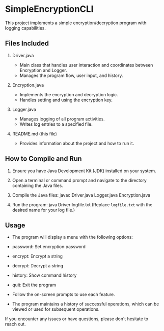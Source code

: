 # SimpleEncryptionCLI
This project implements a simple encryption/decryption program with logging capabilities.

## Files Included

1. Driver.java
   - Main class that handles user interaction and coordinates between Encryption and Logger.
   - Manages the program flow, user input, and history.

2. Encryption.java
   - Implements the encryption and decryption logic.
   - Handles setting and using the encryption key.

3. Logger.java
   - Manages logging of all program activities.
   - Writes log entries to a specified file.

4. README.md (this file)
   - Provides information about the project and how to run it.

## How to Compile and Run

1. Ensure you have Java Development Kit (JDK) installed on your system.

2. Open a terminal or command prompt and navigate to the directory containing the Java files.

3. Compile the Java files: javac Driver.java Logger.java Encryption.java

4. Run the program: java Driver logfile.txt (Replace `logfile.txt` with the desired name for your log file.)


## Usage

- The program will display a menu with the following options:
- password: Set encryption password
- encrypt: Encrypt a string
- decrypt: Decrypt a string
- history: Show command history
- quit: Exit the program

- Follow the on-screen prompts to use each feature.
- The program maintains a history of successful operations, which can be viewed or used for subsequent operations.



If you encounter any issues or have questions, please don't hesitate to reach out.
